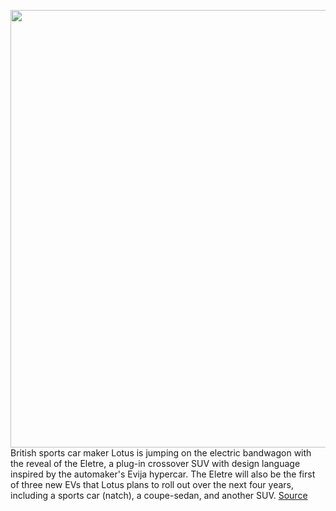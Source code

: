 <img src='https://cdn.vox-cdn.com/thumbor/ZusELm3pv0PGae93YhKu2gLzW-8=/0x0:7952x5304/1200x800/filters:focal(3340x2016:4612x3288)/cdn.vox-cdn.com/uploads/chorus_image/image/70686208/04_Lotus_Eletre_Yellow_Studio_Profile.0.jpg' width='700px' /><br/>
British sports car maker Lotus is jumping on the electric bandwagon with the reveal of the Eletre, a plug-in crossover SUV with design language inspired by the automaker's Evija hypercar. The Eletre will also be the first of three new EVs that Lotus plans to roll out over the next four years, including a sports car (natch), a coupe-sedan, and another SUV.
<a href='https://www.theverge.com/2022/3/29/23001370/lotus-eletre-electric-suv-type-132-specs-range'> Source <a/>